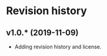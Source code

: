 Revision history
======================


v1.0.* (2019-11-09)
----------------------

* Adding revision history and license.
